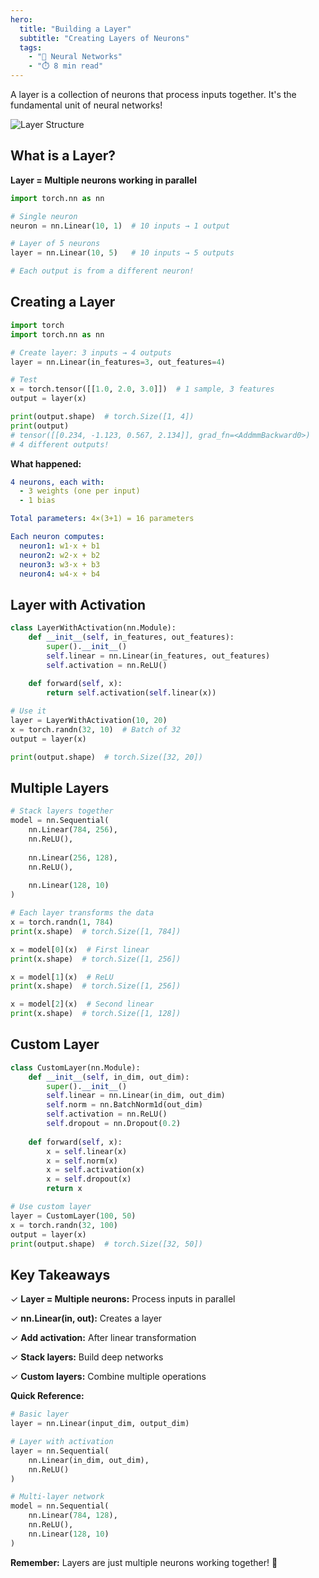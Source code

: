 ```yaml
---
hero:
  title: "Building a Layer"
  subtitle: "Creating Layers of Neurons"
  tags:
    - "🧠 Neural Networks"
    - "⏱️ 8 min read"
---
```


A layer is a collection of neurons that process inputs together. It's the fundamental unit of neural networks!

![Layer Structure](/content/learn/neural-networks/building-a-layer/layer-structure.png)

## What is a Layer?

**Layer = Multiple neurons working in parallel**

```python
import torch.nn as nn

# Single neuron
neuron = nn.Linear(10, 1)  # 10 inputs → 1 output

# Layer of 5 neurons
layer = nn.Linear(10, 5)   # 10 inputs → 5 outputs

# Each output is from a different neuron!
```

## Creating a Layer

```python
import torch
import torch.nn as nn

# Create layer: 3 inputs → 4 outputs
layer = nn.Linear(in_features=3, out_features=4)

# Test
x = torch.tensor([[1.0, 2.0, 3.0]])  # 1 sample, 3 features
output = layer(x)

print(output.shape)  # torch.Size([1, 4])
print(output)
# tensor([[0.234, -1.123, 0.567, 2.134]], grad_fn=<AddmmBackward0>)
# 4 different outputs!
```

**What happened:**

```yaml
4 neurons, each with:
  - 3 weights (one per input)
  - 1 bias

Total parameters: 4×(3+1) = 16 parameters

Each neuron computes:
  neuron1: w1·x + b1
  neuron2: w2·x + b2
  neuron3: w3·x + b3
  neuron4: w4·x + b4
```

## Layer with Activation

```python
class LayerWithActivation(nn.Module):
    def __init__(self, in_features, out_features):
        super().__init__()
        self.linear = nn.Linear(in_features, out_features)
        self.activation = nn.ReLU()
    
    def forward(self, x):
        return self.activation(self.linear(x))

# Use it
layer = LayerWithActivation(10, 20)
x = torch.randn(32, 10)  # Batch of 32
output = layer(x)

print(output.shape)  # torch.Size([32, 20])
```

## Multiple Layers

```python
# Stack layers together
model = nn.Sequential(
    nn.Linear(784, 256),
    nn.ReLU(),
    
    nn.Linear(256, 128),
    nn.ReLU(),
    
    nn.Linear(128, 10)
)

# Each layer transforms the data
x = torch.randn(1, 784)
print(x.shape)  # torch.Size([1, 784])

x = model[0](x)  # First linear
print(x.shape)  # torch.Size([1, 256])

x = model[1](x)  # ReLU
print(x.shape)  # torch.Size([1, 256])

x = model[2](x)  # Second linear
print(x.shape)  # torch.Size([1, 128])
```

## Custom Layer

```python
class CustomLayer(nn.Module):
    def __init__(self, in_dim, out_dim):
        super().__init__()
        self.linear = nn.Linear(in_dim, out_dim)
        self.norm = nn.BatchNorm1d(out_dim)
        self.activation = nn.ReLU()
        self.dropout = nn.Dropout(0.2)
    
    def forward(self, x):
        x = self.linear(x)
        x = self.norm(x)
        x = self.activation(x)
        x = self.dropout(x)
        return x

# Use custom layer
layer = CustomLayer(100, 50)
x = torch.randn(32, 100)
output = layer(x)
print(output.shape)  # torch.Size([32, 50])
```

## Key Takeaways

✓ **Layer = Multiple neurons:** Process inputs in parallel

✓ **nn.Linear(in, out):** Creates a layer

✓ **Add activation:** After linear transformation

✓ **Stack layers:** Build deep networks

✓ **Custom layers:** Combine multiple operations

**Quick Reference:**

```python
# Basic layer
layer = nn.Linear(input_dim, output_dim)

# Layer with activation
layer = nn.Sequential(
    nn.Linear(in_dim, out_dim),
    nn.ReLU()
)

# Multi-layer network
model = nn.Sequential(
    nn.Linear(784, 128),
    nn.ReLU(),
    nn.Linear(128, 10)
)
```

**Remember:** Layers are just multiple neurons working together! 🎉
